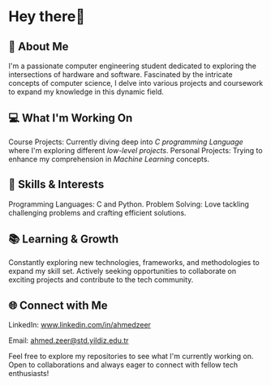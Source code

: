 # **Hey there👋**

## **🌟 About Me**
I'm a passionate computer engineering student dedicated to exploring the intersections of hardware and software. Fascinated by the intricate concepts of computer science, I delve into various projects and coursework to expand my knowledge in this dynamic field.

## **💻 What I'm Working On**
Course Projects: Currently diving deep into _C programming Language_ where I'm exploring different _low-level projects_.
Personal Projects: Trying to enhance my comprehension in _Machine Learning_ concepts.

## **🚀 Skills & Interests**
Programming Languages: C and Python.
Problem Solving: Love tackling challenging problems and crafting efficient solutions.

## **📚 Learning & Growth**
Constantly exploring new technologies, frameworks, and methodologies to expand my skill set.
Actively seeking opportunities to collaborate on exciting projects and contribute to the tech community.

## **🌐 Connect with Me**
LinkedIn: www.linkedin.com/in/ahmedzeer

Email: ahmed.zeer@std.yildiz.edu.tr

Feel free to explore my repositories to see what I'm currently working on. Open to collaborations and always eager to connect with fellow tech enthusiasts!

